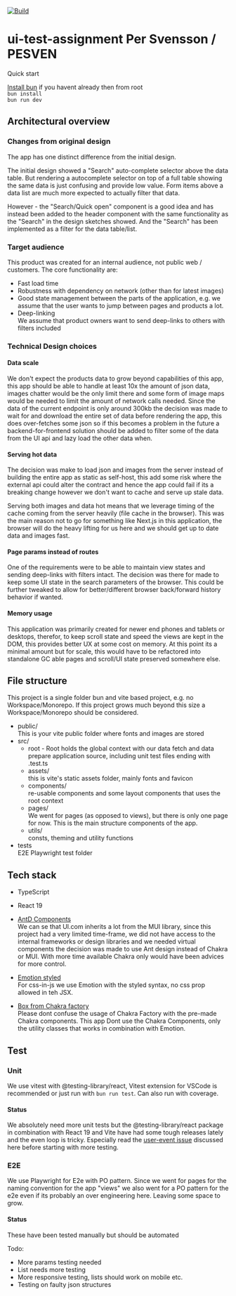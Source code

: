 [![Build](https://github.com/Psvensso/ui-test-assignment/actions/workflows/pages.yml/badge.svg?label=build)](https://github.com/Psvensso/ui-test-assignment/actions)

# ui-test-assignment Per Svensson / PESVEN

Quick start

[Install bun](https://bun.sh/docs/installation) if you havent already then from root  
`bun install`  
`bun run dev`

## Architectural overview

### Changes from original design

The app has one distinct difference from the initial design.

The initial design showed a "Search" auto-complete selector above the data table. But rendering a autocomplete selector on top of a full table showing the same data is just confusing and provide low value. Form items above a data list are much more expected to actually filter that data.

However - the "Search/Quick open" component is a good idea and has instead been added to the header component with the same functionality as the "Search" in the design sketches showed. And the "Search" has been implemented as a filter for the data table/list.

### Target audience

This product was created for an internal audience, not public web / customers. The core functionality are:

- Fast load time
- Robustness with dependency on network (other than for latest images)
- Good state management between the parts of the application, e.g. we assume that the user wants to jump between pages and products a lot.
- Deep-linking  
  We assume that product owners want to send deep-links to others with filters included

### Technical Design choices

#### Data scale

We don't expect the products data to grow beyond capabilities of this app, this app should be able to handle at least 10x the amount of json data, images chatter would be the only limit there and some form of image maps would be needed to limit the amount of network calls needed. Since the data of the current endpoint is only around 300kb the decision was made to wait for and download the entire set of data before rendering the app, this does over-fetches some json so if this becomes a problem in the future a backend-for-frontend solution should be added to filter some of the data from the UI api and lazy load the other data when.

#### Serving hot data

The decision was make to load json and images from the server instead of building the entire app as static as self-host, this add some risk where the external api could alter the contract and hence the app could fail if its a breaking change however we don't want to cache and serve up stale data.

Serving both images and data hot means that we leverage timing of the cache coming from the server heavily (file cache in the browser).
This was the main reason not to go for something like Next.js in this application, the browser will do the heavy lifting for us here and we should get up to date data and images fast.

#### Page params instead of routes

One of the requirements were to be able to maintain view states and sending deep-links with filters intact. The decision was there for made to keep some UI state in the search parameters of the browser. This could be further tweaked to allow for better/different browser back/forward history behavior if wanted.

#### Memory usage

This application was primarily created for newer end phones and tablets or desktops, therefor, to keep scroll state and speed the views are kept in the DOM, this provides better UX at some cost on memory. At this point its a minimal amount but for scale, this would have to be refactored into standalone GC able pages and scroll/UI state preserved somewhere else.

## File structure

This project is a single folder bun and vite based project, e.g. no Workspace/Monorepo. If this project grows much beyond this size a Workspace/Monorepo should be considered.

- public/  
  This is your vite public folder where fonts and images are stored
- src/
  - root - Root holds the global context with our data fetch and data prepare
    application source, including unit test files ending with .test.ts
  - assets/  
    this is vite's static assets folder, mainly fonts and favicon
  - components/  
    re-usable components and some layout components that uses the root context
  - pages/  
    We went for pages (as opposed to views), but there is only one page for now. This is the main structure components of the app.
  - utils/  
    consts, theming and utility functions
- tests  
  E2E Playwright test folder

## Tech stack

- TypeScript
- React 19
- [AntD Components](https://ant.design/components/overview/)  
  We can se that UI.com inherits a lot from the MUI library, since this project had a very limited time-frame, we did not have access to the internal frameworks or design libraries and we needed virtual components the decision was made to use Ant design instead of Chakra or MUI. With more time available Chakra only would have been advices for more control.

- [Emotion styled](https://emotion.sh/docs/styled)  
  For css-in-js we use Emotion with the styled syntax, no css prop allowed in teh JSX.

- [Box from Chakra factory](https://chakra-ui.com/docs/styling/chakra-factory)  
  Please dont confuse the usage of Chakra Factory with the pre-made Chakra components. This app Dont use the Chakra Components, only the utility classes that works in combination with Emotion.

## Test

### Unit

We use vitest with @testing-library/react, Vitest extension for VSCode is recommended or just run with `bun run test`. Can also run with coverage.

#### Status

We absolutely need more unit tests but the @testing-library/react package in combination with React 19 and Vite have had some tough releases lately and the even loop is tricky. Especially read the [user-event issue](https://github.com/testing-library/user-event/issues/1115) discussed here before starting with more testing.

### E2E

We use Playwright for E2e with PO pattern. Since we went for pages for the naming convention for the app "views" we also went for a PO pattern for the e2e even if its probably an over engineering here. Leaving some space to grow.

#### Status

These have been tested manually but should be automated

Todo:

- More params testing needed
- List needs more testing
- More responsive testing, lists should work on mobile etc.
- Testing on faulty json structures
